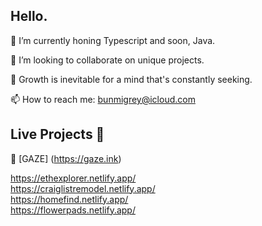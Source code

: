 ## Hello.

🔭 I’m currently honing Typescript and soon, Java.

👯 I’m looking to collaborate on unique projects.

🌱 Growth is inevitable for a mind that's constantly seeking.

📫 How to reach me: bunmigrey@icloud.com


## Live Projects 💞️
🚀 [GAZE] (https://gaze.ink)






  https://ethexplorer.netlify.app/  
  https://craiglistremodel.netlify.app/  
  https://homefind.netlify.app/  
  https://flowerpads.netlify.app/
